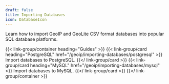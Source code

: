 ```yaml
---
draft: false
title: Importing Databases
icon: DatabaseIcon
---
```


Learn how to import GeoIP and GeoLite CSV format databases into popular SQL
database platforms.

{{< link-group/container heading="Guides" >}}
{{< link-group/card heading="PostgreSQL" href="/geoip/importing-databases/postgresql" >}}
Import databases to PostgreSQL.
{{</ link-group/card >}}
{{< link-group/card heading="MySQL" href="/geoip/importing-databases/mysql" >}}
Import databases to MySQL.
{{</ link-group/card >}}
{{</ link-group/container >}}
